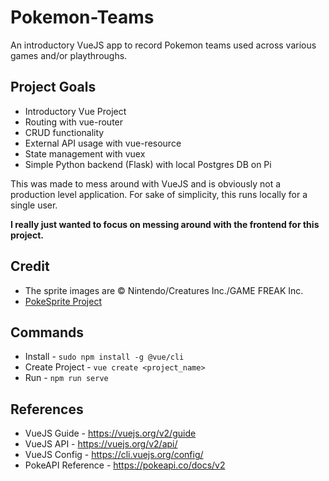 # Pokemon-Teams

An introductory VueJS app to record Pokemon teams used across various games and/or playthroughs.


## Project Goals
* Introductory Vue Project
* Routing with vue-router
* CRUD functionality
* External API usage with vue-resource
* State management with vuex
* Simple Python backend (Flask) with local Postgres DB on Pi

This was made to mess around with VueJS and is obviously not a production level application.
For sake of simplicity, this runs locally for a single user. 

**I really just wanted to focus on messing around with the frontend for this project.**


## Credit
* The sprite images are © Nintendo/Creatures Inc./GAME FREAK Inc.
* [PokeSprite Project](https://github.com/msikma/pokesprite)


## Commands
* Install - ```sudo npm install -g @vue/cli```
* Create Project - ```vue create <project_name>```
* Run - ```npm run serve```


## References
* VueJS Guide - https://vuejs.org/v2/guide
* VueJS API - https://vuejs.org/v2/api/
* VueJS Config - https://cli.vuejs.org/config/
* PokeAPI Reference - https://pokeapi.co/docs/v2
